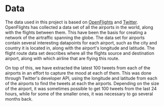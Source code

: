 # Data

The data used in this project is based on [OpenFlights](https://openflights.org/data) and [Twitter](https://twitter.com).
OpenFlights has collected a data set of all the airports in the world, along with the flights between them.
This have been the basis for creating a network of the airtraffic spanning the globe.
The data set for airports contain several interesting datapoints for each airport, such as the city and country it is located in, along with the airport's longitude and latitude.
The flight route data set describes where all the flights source and destination airport, along with which airline that are flying this route.

On top of this, we have extracted the latest 100 tweets from each of the airports in an effort to capture the mood at each of them.
This was done through Twitter's developer API, using the longitude and latitude from each of the airports to find the tweets at each the airports.
Depending on the size of the airport, it was sometimes possible to get 100 tweets from the last 24 hours, while for some of the smaller ones, it was necessary to go several months back.
